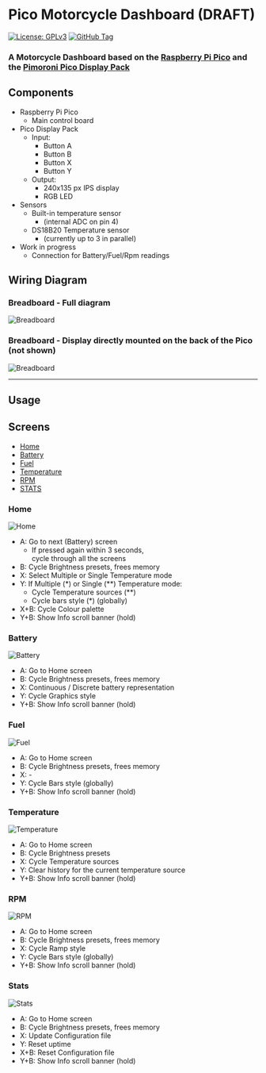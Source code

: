 # Pico Motorcycle Dashboard (DRAFT)
[![License: GPLv3][GPLimg]][GPLurl]
[![GitHub Tag][GHTimg]][GHTurl]

### A Motorcycle Dashboard based on the [Raspberry Pi Pico](https://www.raspberrypi.org/products/raspberry-pi-pico/) and the [Pimoroni Pico Display Pack](https://shop.pimoroni.com/products/pico-display-pack)

## Components
- Raspberry Pi Pico
  - Main control board
- Pico Display Pack
  - Input:
    - Button A
    - Button B
    - Button X
    - Button Y
  - Output:
    - 240x135 px IPS display
    - RGB LED
- Sensors
  - Built-in temperature sensor
    - (internal ADC on pin 4)
  - DS18B20 Temperature sensor
    - (currently up to 3 in parallel)
- Work in progress
  - Connection for Battery/Fuel/Rpm readings

## Wiring Diagram
### Breadboard - Full diagram
![Breadboard](https://lh3.googleusercontent.com/pw/AM-JKLXL85_Idbb3gWbf9R2kGnM6V2rCgni5Bkqi5iXfEr17kTAaiILxOcSAr_75dyG5yG6MaF1wZdk9zgJaEIjLYNVVo-oQGpdGmY1BgSLjT5BdzeRqhGC0syIUG0vCKQ-imdqL0K-JVeibcEyUr8TJiZcICQ=w800-no)

### Breadboard - Display directly mounted on the back of the Pico (not shown)
![Breadboard](https://lh3.googleusercontent.com/pw/AM-JKLXWoQoD3HZGN70OeTc5_Na8nTq_L9OXpzibpURABGSUnXlKnmc6hwwnwCy0SY2BShxQEjVEbhL1lXR4hClP1XQTbvh8qdTayrBOYNnw01wWPMPRMJ5bonOsW2U9a5SRWykPReBykW9vxZG9WMsQD7OGFw=w800-no)

---
## Usage

## Screens
- [Home](#home)
- [Battery](#battery)
- [Fuel](#fuel)
- [Temperature](#temperature)
- [RPM](#rpm)
- [STATS](#stats)

### Home
![Home](https://lh3.googleusercontent.com/pw/ACtC-3fY9eTrfeXZWzNof3XDhlGW4b0iINYiCK-arYHpiaK88f8zIZf4uVtTmwLXD-MLb32lzvW6lec1UicTL3cPUCY_-cxZ3S_L31h9lXh_ZYtvAxzrkHlZ4aJ4AoH3m6Uu3duIu12AwbdDtfm1ebb0GLGcgw=s360-no)
- A: Go to next (Battery) screen
  - If pressed again within 3 seconds,  
    cycle through all the screens
- B: Cycle Brightness presets, frees memory
- X: Select Multiple or Single Temperature mode
- Y: If Multiple (*) or Single (**) Temperature mode:
  - Cycle Temperature sources (**)
  - Cycle bars style (*) (globally)
- X+B: Cycle Colour palette
- Y+B: Show Info scroll banner (hold)

### Battery
![Battery](https://lh3.googleusercontent.com/pw/ACtC-3cRZARVqOj3eLK5HT7IEDH3oCYMBrJzV4IoWjkwxWfUzRoq7lWQxgcGSRjmvslOcRkJf_uW_Sdo6ap8LsXDHEeFBLG9Z9mpcQSjHWTzUqFLHen39trysQos4LUzx7lbxWpI1GizDKkDiM-RH9BDpUiKWg=s360-no)
- A: Go to Home screen
- B: Cycle Brightness presets, frees memory
- X: Continuous / Discrete battery representation
- Y: Cycle Graphics style
- Y+B: Show Info scroll banner (hold)

### Fuel
![Fuel](https://lh3.googleusercontent.com/pw/ACtC-3d7aUP9n-YRlb5fsQiasavigt714aPAeRD7GU68PknZSBcmQNHQT0gwDpSYR_YjRP1dSf8yflQwINJtYklD0VDCdsSYpglslzOmpUgbf4kJoRtjDThOLJEhuTSJ7TfcW4AJs2xkhtPTBlDIq1NlBzDNAg=s360-no)
- A: Go to Home screen
- B: Cycle Brightness presets, frees memory
- X: -
- Y: Cycle Bars style (globally)
- Y+B: Show Info scroll banner (hold)

### Temperature
![Temperature](https://lh3.googleusercontent.com/pw/ACtC-3coIj2x-SY4z49AYYzUJ3evlu42Rx1Y3xH_y1HIIIZiQ3ibLfleVxyZkxa3Ut2fy_180udtPBvJxI8quuaL5al4tQaowoahNqSa8kXINlJnDUQf5fyY7LQvsKse6ElqJzbGJ1bWASWyciXLHtaTbubgnA=s360-no)
- A: Go to Home screen
- B: Cycle Brightness presets
- X: Cycle Temperature sources
- Y: Clear history for the current temperature source
- Y+B: Show Info scroll banner (hold)

### RPM
![RPM](https://lh3.googleusercontent.com/pw/ACtC-3c_I22cnapZiIY0lHnfPxvrPQy21NtyiYpFDa4_dSBl648UofLTzzr9HfIoObmCWqJxcgv_a8cuPvcN9oUpI8is89dyV_Uw855apra5aaxx1Xd9MiwaeomLO9Rl2M_8R49kOouLLNBiRTrSAAJlZLwvVg=s360-no)
- A: Go to Home screen
- B: Cycle Brightness presets, frees memory
- X: Cycle Ramp style
- Y: Cycle Bars style (globally)
- Y+B: Show Info scroll banner (hold)

### Stats
![Stats](https://lh3.googleusercontent.com/pw/ACtC-3dVguPgP7rk9ptkmF1MP5YwwX98OmDm8XHYJYvoPkmUOCD0PzqJklYjjDLlXXmitVA3WT6abCaqWDLYhKK0s453_RgzQXyZeOpaOMzo3ucDMo3LDURMm4J5ILmOYr5Vfcd4PZfm2JuK_cuEOY3sB7S9iA=s360-no)
- A: Go to Home screen
- B: Cycle Brightness presets, frees memory
- X: Update Configuration file
- Y: Reset uptime
- X+B: Reset Configuration file
- Y+B: Show Info scroll banner (hold)


[GPLimg]: https://img.shields.io/badge/License-GPLv3-blue.svg
[GPLurl]: https://www.gnu.org/licenses/gpl-3.0
[GHTimg]: https://img.shields.io/github/tag/slabua/PicoMotorcycleDashboard.svg
[GHTurl]: https://github.com/slabua/PicoMotorcycleDashboard/tags
